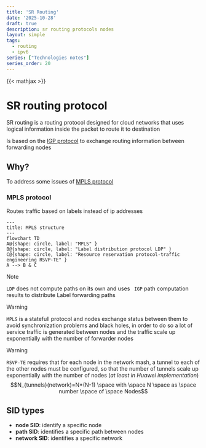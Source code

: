 ```yaml
---
title: 'SR Routing'
date: '2025-10-28'
draft: true
description: sr routing protocols nodes
layout: simple
tags:
  - routing
  - ipv6
series: ["Technologies notes"]
series_order: 20
---
```

{{< mathjax >}}

# SR routing protocol

SR routing is a routing protocol designed for cloud networks that uses logical information inside the packet to route it to destination

Is based on the [IGP protocol](https://en.wikipedia.org/wiki/Interior_gateway_protocol) to exchange routing information between forwarding nodes

## Why?

To address some issues of [MPLS protocol](https://en.wikipedia.org/wiki/Multiprotocol_Label_Switching)

### MPLS protocol

Routes traffic based on labels instead of ip addresses

```mermaid
---
title: MPLS structure
---
flowchart TD
A@{shape: circle, label: "MPLS" }
B@{shape: circle, label: "Label distribution protocol LDP" }
C@{shape: circle, label: "Resource reservation protocol-traffic engineering RSVP-TE" }
A --> B & C
```
> [!NOTE]
> `LDP` does not compute paths on its own and uses ` IGP` path computation results to distribute Label forwarding paths

> [!WARNING]
> `MPLS` is a statefull protocol and nodes exchange status between them to avoid synchronization problems and black holes, in order to do so a lot of service traffic is generated between nodes and the traffic scale up exponentially with the number of forwarder nodes

> [!WARNING]
> `RSVP-TE` requires that for each node in the network mash, a tunnel to each of the other nodes must be configured, so that the number of tunnels scale up exponentially with the number of nodes (*at least in Huawei implementation*) $$N_{tunnels}(network)=N*(N-1) \space with \space N \space as \space number \space of \space Nodes$$

## SID types

- **node SID**: identify a specific node
- **path SID**: identifies a specific path between nodes
- **network SID**: identifies a specific network
